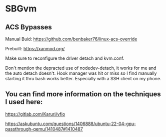 # SBGvm

## ACS Bypasses
Manual Buid: https://github.com/benbaker76/linux-acs-override

Prebuilt: https://xanmod.org/

Make sure to reconfigure the driver detach and kvm.conf.

Don't mention the depracted use of nodedev-detach, it works for me and the auto detach doesn't.
Hook manager was hit or miss so I find manually starting it thru bash works better. Especially with a SSH client on my phone.

## You can find more information on the techniques I used here:
https://gitlab.com/Karuri/vfio

https://askubuntu.com/questions/1406888/ubuntu-22-04-gpu-passthrough-qemu/1410487#1410487

